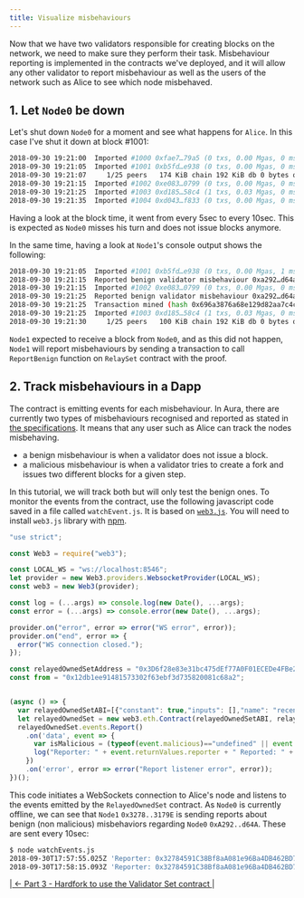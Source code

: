 ```yaml
---
title: Visualize misbehaviours
---
```


Now that we have two validators responsible for creating blocks on the network, we need to make sure they perform their task.
Misbehaviour reporting is implemented in the contracts we've deployed, and it will allow any other validator to report misbehaviour as well as the users of the network such as Alice to see which node misbehaved.

## 1. Let `Node0` be down

Let's shut down `Node0` for a moment and see what happens for `Alice`. In this case I've shut it down at block #1001:

```bash
2018-09-30 19:21:00  Imported #1000 0xfae7…79a5 (0 txs, 0.00 Mgas, 0 ms, 0.57 KiB)
2018-09-30 19:21:05  Imported #1001 0xb5fd…e938 (0 txs, 0.00 Mgas, 0 ms, 0.57 KiB)
2018-09-30 19:21:07     1/25 peers   174 KiB chain 192 KiB db 0 bytes queue 21 KiB sync  RPC:  0 conn,    4 req/s,   64 µs
2018-09-30 19:21:15  Imported #1002 0xe083…0799 (0 txs, 0.00 Mgas, 0 ms, 0.57 KiB)
2018-09-30 19:21:25  Imported #1003 0xd185…58c4 (1 txs, 0.03 Mgas, 0 ms, 0.74 KiB)
2018-09-30 19:21:35  Imported #1004 0xd043…f833 (0 txs, 0.00 Mgas, 0 ms, 0.57 KiB)
```

Having a look at the block time, it went from every 5sec to every 10sec. This is expected as `Node0` misses his turn and does not issue blocks anymore.

In the same time, having a look at `Node1`'s console output shows the following:

```bash
2018-09-30 19:21:05  Imported #1001 0xb5fd…e938 (0 txs, 0.00 Mgas, 1 ms, 0.57 KiB)
2018-09-30 19:21:15  Reported benign validator misbehaviour 0xa292…d64a
2018-09-30 19:21:15  Imported #1002 0xe083…0799 (0 txs, 0.00 Mgas, 0 ms, 0.57 KiB)
2018-09-30 19:21:25  Reported benign validator misbehaviour 0xa292…d64a
2018-09-30 19:21:25  Transaction mined (hash 0x696a3876a68e129d82aa7c4ce67fae824a571ca9b0c6da522c7b854910595986)
2018-09-30 19:21:25  Imported #1003 0xd185…58c4 (1 txs, 0.03 Mgas, 0 ms, 0.74 KiB)
2018-09-30 19:21:30     1/25 peers   100 KiB chain 192 KiB db 0 bytes queue 17 KiB sync  RPC:  0 conn,    0 req/s,    0 µs
```

`Node1` expected to receive a block from `Node0`, and as this did not happen, `Node1` will report misbehaviours by sending a transaction to call `ReportBenign` function on `RelaySet` contract with the proof.

## 2. Track misbehaviours in a Dapp

The contract is emitting events for each misbehaviour. In Aura, there are currently two types of misbehaviours recognised and reported as stated in [the specifications](Validator-Set.html#reporting-contract). It means that any user such as Alice can track the nodes misbehaving.
- a benign misbehaviour is when a validator does not issue a block.
- a malicious misbehaviour is when a validator tries to create a fork and issues two different blocks for a given step.

In this tutorial, we will track both but will only test the benign ones. To monitor the events from the contract, use the following javascript code saved in a file called `watchEvent.js`. It is based on [`web3.js`](https://web3js.readthedocs.io/en/1.0/getting-started.html). You will need to install `web3.js` library with [npm](https://www.npmjs.com/get-npm).

```js
"use strict";

const Web3 = require("web3");

const LOCAL_WS = "ws://localhost:8546";
let provider = new Web3.providers.WebsocketProvider(LOCAL_WS);
const web3 = new Web3(provider);

const log = (...args) => console.log(new Date(), ...args);
const error = (...args) => console.error(new Date(), ...args);

provider.on("error", error => error("WS error", error));
provider.on("end", error => {
  error("WS connection closed.");
});

const relayedOwnedSetAddress = "0x3D6f28e83e31bc475dEf77A0F01ECEDe4FBe2d22";
const from = "0x12db1ee91481573302f63ebf3d735820081c68a2";


(async () => {
  var relayedOwnedSetABI=[{"constant": true,"inputs": [],"name": "recentBlocks","outputs": [{"name": "","type": "uint256"}],"payable": false,"stateMutability": "view","type": "function"},{"constant": true,"inputs": [],"name": "getPending","outputs": [{"name": "","type": "address[]"}],"payable": false,"stateMutability": "view","type": "function"},{"constant": false,"inputs": [{"name": "_new","type": "address"}],"name": "setOwner","outputs": [],"payable": false,"stateMutability": "nonpayable","type": "function"},{"constant": false,"inputs": [{"name": "_validator","type": "address"}],"name": "removeValidator","outputs": [],"payable": false,"stateMutability": "nonpayable","type": "function"},{"constant": false,"inputs": [{"name": "_validator","type": "address"}],"name": "addValidator","outputs": [],"payable": false,"stateMutability": "nonpayable","type": "function"},{"constant": false,"inputs": [{"name": "_reporter","type": "address"},{"name": "_validator","type": "address"},{"name": "_blockNumber","type": "uint256"},{"name": "_proof","type": "bytes"}],"name": "relayReportMalicious","outputs": [],"payable": false,"stateMutability": "nonpayable","type": "function"},{"constant": false,"inputs": [],"name": "finalizeChange","outputs": [],"payable": false,"stateMutability": "nonpayable","type": "function"},{"constant": false,"inputs": [{"name": "_recentBlocks","type": "uint256"}],"name": "setRecentBlocks","outputs": [],"payable": false,"stateMutability": "nonpayable","type": "function"},{"constant": true,"inputs": [],"name": "owner","outputs": [{"name": "","type": "address"}],"payable": false,"stateMutability": "view","type": "function"},{"constant": true,"inputs": [],"name": "relaySet","outputs": [{"name": "","type": "address"}],"payable": false,"stateMutability": "view","type": "function"},{"constant": true,"inputs": [],"name": "finalized","outputs": [{"name": "","type": "bool"}],"payable": false,"stateMutability": "view","type": "function"},{"constant": true,"inputs": [],"name": "getValidators","outputs": [{"name": "","type": "address[]"}],"payable": false,"stateMutability": "view","type": "function"},{"constant": false,"inputs": [{"name": "_relaySet","type": "address"}],"name": "setRelay","outputs": [],"payable": false,"stateMutability": "nonpayable","type": "function"},{"constant": false,"inputs": [{"name": "_reporter","type": "address"},{"name": "_validator","type": "address"},{"name": "_blockNumber","type": "uint256"}],"name": "relayReportBenign","outputs": [],"payable": false,"stateMutability": "nonpayable","type": "function"},{"inputs": [{"name": "_relaySet","type": "address"},{"name": "_initial","type": "address[]"}],"payable": false,"stateMutability": "nonpayable","type": "constructor"},{"anonymous": false,"inputs": [{"indexed": false,"name": "currentSet","type": "address[]"}],"name": "ChangeFinalized","type": "event"},{"anonymous": false,"inputs": [{"indexed": true,"name": "reporter","type": "address"},{"indexed": true,"name": "reported","type": "address"},{"indexed": true,"name": "malicious","type": "bool"}],"name": "Report","type": "event"},{"anonymous": false,"inputs": [{"indexed": true,"name": "old","type": "address"},{"indexed": true,"name": "current","type": "address"}],"name": "NewOwner","type": "event"}]
  let relayedOwnedSet = new web3.eth.Contract(relayedOwnedSetABI, relayedOwnedSetAddress);
  relayedOwnedSet.events.Report()
    .on('data', event => {
      var isMalicious = (typeof(event.malicious)=="undefined" || event.malicious )? "no" : "yes" ;
      log("Reporter: " + event.returnValues.reporter + " Reported: " + event.returnValues.reported + " Malicious: "+ isMalicious);
    })
    .on('error', error => error("Report listener error", error));
})();
```

This code initiates a WebSockets connection to Alice's node and listens to the events emitted by the `RelayedOwnedSet` contract.
As `Node0` is currently offline, we can see that `Node1` `0x3278..3179E` is sending reports about benign (non malicious) misbehaviors regarding `Node0` `0xA292..d64A`. These are sent every 10sec:

```bash
$ node watchEvents.js
2018-09-30T17:57:55.025Z 'Reporter: 0x32784591C38Bf8aA081e96Ba4DB462BD73a3179E Reported: 0xA2922fEc00bb29FE13D68E87F64b9Ad1719Ed64A Malicious:  no'
2018-09-30T17:58:15.093Z 'Reporter: 0x32784591C38Bf8aA081e96Ba4DB462BD73a3179E Reported: 0xA2922fEc00bb29FE13D68E87F64b9Ad1719Ed64A Malicious:  no'
```


|[ ← Part 3 - Hardfork to use the Validator Set contract ](Validator-Set-Tutorial-3)|
